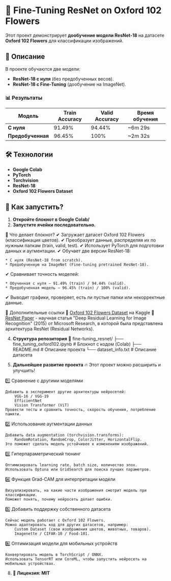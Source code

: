 # 🌸 Fine-Tuning ResNet on Oxford 102 Flowers

Этот проект демонстрирует **дообучение модели ResNet-18** на датасете **Oxford 102 Flowers** для классификации изображений.

## 🚀 Описание
В проекте обучаются две модели:
- **ResNet-18 с нуля** (без предобученных весов).
- **ResNet-18 с Fine-Tuning** (дообучение на ImageNet).

### 📊 **Результаты**
| Модель              | Train Accuracy | Valid Accuracy | Время обучения |
|---------------------|---------------|---------------|----------------|
| **С нуля**         | 91.49%         | 94.44%        | ~6m 29s        |
| **Предобученная**  | 96.45%         | 100%          | ~2m 32s        |

## 🛠️ **Технологии**
- **Google Colab**
- **PyTorch**
- **Torchvision**
- **ResNet-18**
- **Oxford 102 Flowers Dataset**

## 📌 **Как запустить?**
1. **Откройте блокнот в Google Colab/**
2. **Запустите ячейки последовательно.**

🔹 Что делает блокнот?
✔ Загружает датасет Oxford 102 Flowers (классификация цветов).
✔ Преобразует данные, распределяя их по нужным папкам (train, valid, test).
✔ Использует PyTorch для подготовки данных и аугментации.
✔ Обучает две версии ResNet-18:

    * С нуля (ResNet-18 from scratch).
    * Предобученную на ImageNet (Fine-tuning pretrained ResNet-18).
✔ Сравнивает точность моделей:

    * Обученная с нуля – 91.49% (train) / 94.44% (valid).
    * Предобученная модель – 96.45% (train) / 100% (valid).
✔ Выводит графики, проверяет, есть ли пустые папки или некорректные данные.

🔗 Дополнительные ссылки
    📄 [Oxford 102 Flowers Dataset](https://www.kaggle.com/datasets/nunenuh/pytorch-challange-flower-dataset) на Kaggle
    📜 [ResNet Paper](https://arxiv.org/pdf/1512.03385) - научная статья "Deep Residual Learning for Image Recognition" (2015) от Microsoft Research, в которой была представлена архитектура ResNet (Residual Networks).

4. **Структура репозитория**
📂 fine-tuning_resnet/
├── fine_tuning_oxford102.ipynb  # Блокнот с кодом (Colab)
├── README.md                    # Описание проекта
└── dataset_info.txt              # Описание датасета

6. **Дальнейшее развитие проекта**
   🔥 Этот проект можно расширить и улучшить!

1️⃣ Сравнение с другими моделями

    Добавить в эксперимент другие архитектуры нейросетей:
        VGG-16 / VGG-19
        EfficientNet
        Vision Transformer (ViT)
    Провести тесты и сравнить точность, скорость обучения, потребление памяти.

2️⃣ Использование аугментации данных

    Добавить data augmentation (torchvision.transforms):
        RandomRotation, RandomCrop, ColorJitter, HorizontalFlip.
    Это поможет сделать модель устойчивее к изменениям изображений.

3️⃣ Гиперпараметрический тюнинг

    Оптимизировать learning rate, batch size, количество эпох.
    Использовать Optuna или GridSearch для поиска лучших параметров.

4️⃣ Функция Grad-CAM для интерпретации модели

    Визуализировать, на какие части изображения смотрит модель при классификации.
    Поможет понять, почему нейросеть делает ошибки.

5️⃣ Добавить поддержку собственного датасета

    Сейчас модель работает с Oxford 102 Flowers.
    Можно адаптировать код для других датасетов, например:
        Custom Dataset (свои изображения цветов, животных, товаров).
        Imagenette / CIFAR-10 / Food-101.

6️⃣ Оптимизация модели для мобильных устройств

    Конвертировать модель в TorchScript / ONNX.
    Использовать TensorRT или CoreML, чтобы запустить нейросеть на мобильных устройствах.  
    
8. **📝 Лицензия: MIT**
